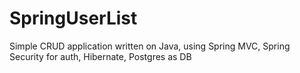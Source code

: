 SpringUserList
==============

Simple CRUD application written on Java, using Spring MVC, Spring Security for auth, Hibernate, Postgres as DB 
